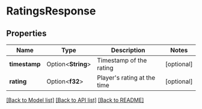 # RatingsResponse

## Properties

Name | Type | Description | Notes
------------ | ------------- | ------------- | -------------
**timestamp** | Option<**String**> | Timestamp of the rating | [optional]
**rating** | Option<**f32**> | Player's rating at the time | [optional]

[[Back to Model list]](../README.md#documentation-for-models) [[Back to API list]](../README.md#documentation-for-api-endpoints) [[Back to README]](../README.md)


